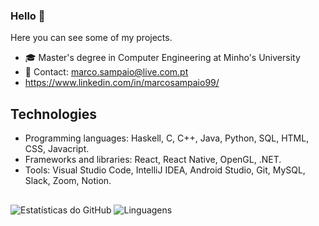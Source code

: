  ###  Hello 👋

Here you can see some of my projects.

- 🎓 Master's degree in Computer Engineering at Minho's University 
- 📧 Contact: marco.sampaio@live.com.pt
- https://www.linkedin.com/in/marcosampaio99/


## Technologies
- Programming languages: Haskell, C, C++, Java, Python, SQL, HTML, CSS, Javacript.
- Frameworks and libraries: React, React Native, OpenGL, .NET.
- Tools: Visual Studio Code, IntelliJ IDEA, Android Studio, Git, MySQL, Slack, Zoom, Notion.


##

![Estatísticas do GitHub](https://github-readme-stats.vercel.app/api?username=marcosampaio99&show_icons=true&theme=radical)
![Linguagens](https://github-readme-stats.vercel.app/api/top-langs/?username=marcosampaio99&layout=compact&theme=radical)



<!--
**marcosampaio99/marcosampaio99** é um repositório ✨ _especial_ ✨ porque seu `README.md` (este arquivo) aparece no seu perfil do GitHub.

Aqui estão algumas ideias para você começar:

- 🔭 Estou atualmente trabalhando em ...
- 🌱 Estou atualmente aprendendo ...
- 👯 Estou procurando colaborar em ...
- 🤔 Estou procurando ajuda com ...
- 💬 Pergunte-me sobre ...
- 📫 Como me encontrar: ...
- 😄 Pronomes: ...
- ⚡ Curiosidade: ...
-->
